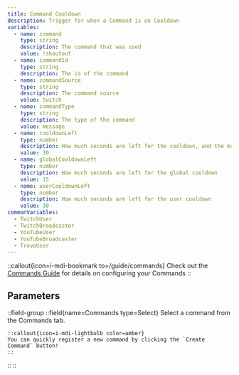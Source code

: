 ```yaml
---
title: Command Cooldown
description: Trigger for when a Command is on Cooldown
variables:
  - name: command
    type: string
    description: The command that was used
    value: !shoutout
  - name: commandId
    type: string
    description: The id of the command
  - name: commandSource
    type: string
    description: The command source
    value: twitch
  - name: commandType
    type: string
    description: The type of the command
    value: message
  - name: cooldownLeft
    type: number
    description: How much seconds are left for the cooldown, and the maximum of the global and user cooldown
    value: 30
  - name: globalCooldownLeft
    type: number
    description: How much seconds are left for the global cooldown
    value: 15
  - name: userCooldownLeft
    type: number
    description: How much seconds are left for the user cooldown
    value: 30
commonVariables:
  - TwitchUser
  - TwitchBroadcaster
  - YouTubeUser
  - YouTubeBroadcaster
  - TrovoUser
---
```


::callout{icon=i-mdi-bookmark to=/guide/commands}
Check out the [Commands Guide](#) for details on configuring your Commands
::

## Parameters
::field-group
  ::field{name=Commands type=Select}
    Select a command from the Commands tab.

    ::callout{icon=i-mdi-lightbulb color=amber}
    You can quickly register a new command by clicking the `Create Command` button!
    ::
  ::
::